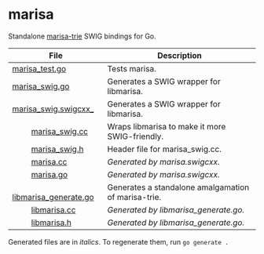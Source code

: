 # marisa
Standalone [marisa-trie](https://github.com/s-yata/marisa-trie) SWIG bindings for Go.

| File | Description |
| --- | --- |
| [marisa_test.go](./marisa_test.go) | Tests marisa. |
| [marisa_swig.go](./marisa_swig.go) | Generates a SWIG wrapper for libmarisa. |
| [marisa_swig.swigcxx_](./marisa.swigcxx) | Generates a SWIG wrapper for libmarisa. |
| &nbsp;&nbsp;&nbsp;&nbsp;&nbsp;&nbsp;&nbsp;&nbsp; [marisa_swig.cc](./marisa_swig.cc) | Wraps libmarisa to make it more SWIG-friendly. |
| &nbsp;&nbsp;&nbsp;&nbsp;&nbsp;&nbsp;&nbsp;&nbsp; [marisa_swig.h](./marisa_swig.h) | Header file for marisa_swig.cc. |
| &nbsp;&nbsp;&nbsp;&nbsp;&nbsp;&nbsp;&nbsp;&nbsp; [marisa.cc](./marisa.cc) | *Generated by marisa.swigcxx.* |
| &nbsp;&nbsp;&nbsp;&nbsp;&nbsp;&nbsp;&nbsp;&nbsp; [marisa.go](./marisa.go) | *Generated by marisa.swigcxx.* |
| &nbsp;&nbsp;&nbsp;&nbsp; [libmarisa_generate.go](./libmarisa_generate.go) | Generates a standalone amalgamation of marisa-trie. |
| &nbsp;&nbsp;&nbsp;&nbsp;&nbsp;&nbsp;&nbsp;&nbsp; [libmarisa.cc](./libmarisa.cc) | *Generated by libmarisa_generate.go.* |
| &nbsp;&nbsp;&nbsp;&nbsp;&nbsp;&nbsp;&nbsp;&nbsp; [libmarisa.h](./libmarisa.h) | *Generated by libmarisa_generate.go.* |

Generated files are in *italics*. To regenerate them, run `go generate .`
